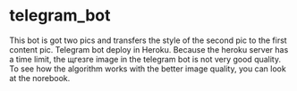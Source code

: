 # telegram_bot

This bot is got two pics and transfers the style of the second pic to the first content pic. Telegram bot deploy in Heroku. Because the heroku server has a time limit, the щгезге image in the telegram bot is not very good quality. To see how the algorithm works with the better image quality, you can look at the norebook.
